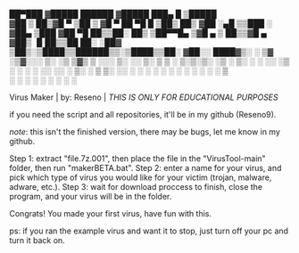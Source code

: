 
 ██▀███  ▓█████   ██████ ▓█████  ███▄    █  ▒█████  
▓██ ▒ ██▒▓█   ▀ ▒██    ▒ ▓█   ▀  ██ ▀█   █ ▒██▒  ██▒
▓██ ░▄█ ▒▒███   ░ ▓██▄   ▒███   ▓██  ▀█ ██▒▒██░  ██▒
▒██▀▀█▄  ▒▓█  ▄   ▒   ██▒▒▓█  ▄ ▓██▒  ▐▌██▒▒██   ██░
░██▓ ▒██▒░▒████▒▒██████▒▒░▒████▒▒██░   ▓██░░ ████▓▒░
░ ▒▓ ░▒▓░░░ ▒░ ░▒ ▒▓▒ ▒ ░░░ ▒░ ░░ ▒░   ▒ ▒ ░ ▒░▒░▒░ 
  ░▒ ░ ▒░ ░ ░  ░░ ░▒  ░ ░ ░ ░  ░░ ░░   ░ ▒░  ░ ▒ ▒░ 
  ░░   ░    ░   ░  ░  ░     ░      ░   ░ ░ ░ ░ ░ ▒  
   ░        ░  ░      ░     ░  ░         ░     ░ ░  
                                                    
Virus Maker | by: Reseno | *THIS IS ONLY FOR EDUCATIONAL PURPOSES*

if you need the script and all repositories, it'll be in my github (Reseno9).

*note*: this isn't the finished version, there may be bugs, let me know in my github.

Step 1: extract "file.7z.001", then place the file in the "VirusTool-main" folder, then run "makerBETA.bat".
Step 2: enter a name for your virus, and pick which type of virus you would like for your victim (trojan, malware, adware, etc.).
Step 3: wait for download proccess to finish, close the program, and your virus will be in the folder.

Congrats! You made your first virus, have fun with this.

ps: if you ran the example virus and want it to stop, just turn off your pc and turn it back on.
